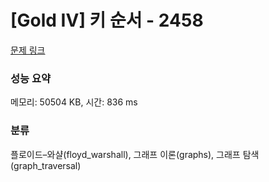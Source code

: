 # [Gold IV] 키 순서 - 2458 

[문제 링크](https://www.acmicpc.net/problem/2458) 

### 성능 요약

메모리: 50504 KB, 시간: 836 ms

### 분류

플로이드–와샬(floyd_warshall), 그래프 이론(graphs), 그래프 탐색(graph_traversal)


